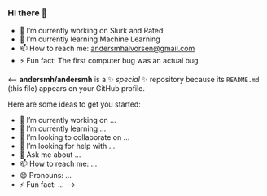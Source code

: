 ### Hi there 👋

- 🔭 I’m currently working on Slurk and Rated
- 🌱 I’m currently learning Machine Learning
- 📫 How to reach me: andersmhalvorsen@gmail.com
- ⚡ Fun fact: The first computer bug was an actual bug

<--
**andersmh/andersmh** is a ✨ _special_ ✨ repository because its `README.md` (this file) appears on your GitHub profile.

Here are some ideas to get you started:

- 🔭 I’m currently working on ...
- 🌱 I’m currently learning ...
- 👯 I’m looking to collaborate on ...
- 🤔 I’m looking for help with ...
- 💬 Ask me about ...
- 📫 How to reach me: ...
- 😄 Pronouns: ...
- ⚡ Fun fact: ...
-->

